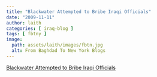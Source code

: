 ```yaml
---
title: "Blackwater Attempted to Bribe Iraqi Officials"
date: "2009-11-11"
author: laith
categories: [ iraq-blog ]
tags: [ fbtny ]
image:
  path: assets/laith/images/fbtn.jpg
  alt: From Baghdad To New York Blogs
---
```


[Blackwater Attempted to Bribe Iraqi Officials](https://www.thenation.com/article/blackwater-attempted-bribe-iraqi-officials/)
